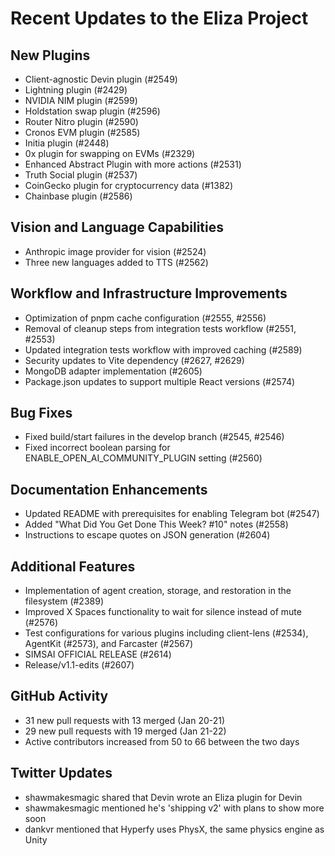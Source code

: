 # Recent Updates to the Eliza Project

## New Plugins
- Client-agnostic Devin plugin (#2549)
- Lightning plugin (#2429)
- NVIDIA NIM plugin (#2599)
- Holdstation swap plugin (#2596)
- Router Nitro plugin (#2590)
- Cronos EVM plugin (#2585)
- Initia plugin (#2448)
- 0x plugin for swapping on EVMs (#2329)
- Enhanced Abstract Plugin with more actions (#2531)
- Truth Social plugin (#2537)
- CoinGecko plugin for cryptocurrency data (#1382)
- Chainbase plugin (#2586)

## Vision and Language Capabilities
- Anthropic image provider for vision (#2524)
- Three new languages added to TTS (#2562)

## Workflow and Infrastructure Improvements
- Optimization of pnpm cache configuration (#2555, #2556)
- Removal of cleanup steps from integration tests workflow (#2551, #2553)
- Updated integration tests workflow with improved caching (#2589)
- Security updates to Vite dependency (#2627, #2629)
- MongoDB adapter implementation (#2605)
- Package.json updates to support multiple React versions (#2574)

## Bug Fixes
- Fixed build/start failures in the develop branch (#2545, #2546)
- Fixed incorrect boolean parsing for ENABLE_OPEN_AI_COMMUNITY_PLUGIN setting (#2560)

## Documentation Enhancements
- Updated README with prerequisites for enabling Telegram bot (#2547)
- Added "What Did You Get Done This Week? #10" notes (#2558)
- Instructions to escape quotes on JSON generation (#2604)

## Additional Features
- Implementation of agent creation, storage, and restoration in the filesystem (#2389)
- Improved X Spaces functionality to wait for silence instead of mute (#2576)
- Test configurations for various plugins including client-lens (#2534), AgentKit (#2573), and Farcaster (#2567)
- SIMSAI OFFICIAL RELEASE (#2614)
- Release/v1.1-edits (#2607)

## GitHub Activity
- 31 new pull requests with 13 merged (Jan 20-21)
- 29 new pull requests with 19 merged (Jan 21-22)
- Active contributors increased from 50 to 66 between the two days

## Twitter Updates
- shawmakesmagic shared that Devin wrote an Eliza plugin for Devin
- shawmakesmagic mentioned he's 'shipping v2' with plans to show more soon
- dankvr mentioned that Hyperfy uses PhysX, the same physics engine as Unity